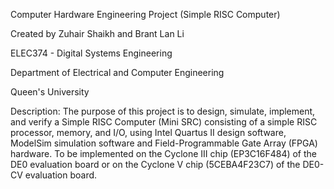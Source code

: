 Computer Hardware Engineering Project (Simple RISC Computer)

Created by Zuhair Shaikh and Brant Lan Li

ELEC374 - Digital Systems Engineering

Department of Electrical and Computer Engineering

Queen's University

Description: The purpose of this project is to design, simulate, implement, and verify a Simple RISC Computer (Mini SRC) consisting of a simple RISC processor, memory, and I/O, using Intel Quartus II design software, ModelSim simulation software and Field-Programmable Gate Array (FPGA) hardware. To be implemented on the Cyclone III chip (EP3C16F484) of the DE0 evaluation board or on the Cyclone V chip (5CEBA4F23C7) of the DE0-CV evaluation board.
